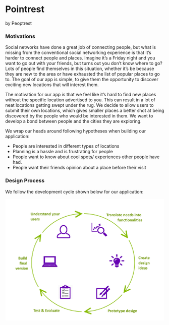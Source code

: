 # Pointrest

by Peoptrest

### Motivations

Social networks have done a great job of connecting people, but what is missing from the conventional social networking experience is that it’s harder to connect people and places. Imagine it’s a Friday night and you want to go out with your friends, but turns out you don’t know where to go? Lots of people find themselves in this situation, whether it’s be because they are new to the area or have exhausted the list of popular places to go to. The goal of our app is simple, to give them the opportunity to discover exciting new locations that will interest them.

The motivation for our app is that we feel like it’s hard to find new places without the specific location advertised to you. This can result in a lot of neat locations getting swept under the rug. We decide to allow users to submit their own locations, which gives smaller places a better shot at being discovered by the people who would be interested in them. We want to develop a bond between people and the cities they are exploring.

We wrap our heads around following hypotheses when building our application:
* People are interested in different types of locations
* Planning is a hassle and is frustrating for people
* People want to know about cool spots/ experiences other people have had.
* People want their friends opinion about a place before their visit

### Design Process

We follow the development cycle shown below for our application:

![Development Cycle](https://github.com/r8pan/pointrest/blob/master/images/dc.png)
